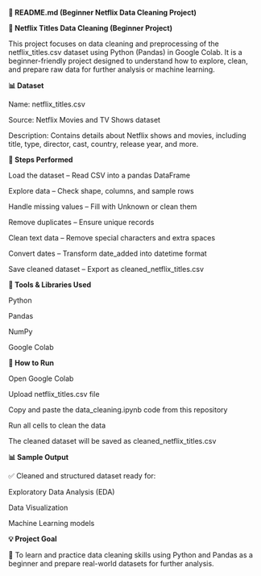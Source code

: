 **📁 README.md (Beginner Netflix Data Cleaning Project)**

**🧹 Netflix Titles Data Cleaning (Beginner Project)**

This project focuses on data cleaning and preprocessing of the netflix_titles.csv dataset using Python (Pandas) in Google Colab.
It is a beginner-friendly project designed to understand how to explore, clean, and prepare raw data for further analysis or machine learning.

**📊 Dataset**

Name: netflix_titles.csv

Source: Netflix Movies and TV Shows dataset

Description: Contains details about Netflix shows and movies, including title, type, director, cast, country, release year, and more.

**🚀 Steps Performed**

Load the dataset – Read CSV into a pandas DataFrame

Explore data – Check shape, columns, and sample rows

Handle missing values – Fill with Unknown or clean them

Remove duplicates – Ensure unique records

Clean text data – Remove special characters and extra spaces

Convert dates – Transform date_added into datetime format

Save cleaned dataset – Export as cleaned_netflix_titles.csv

**🧰 Tools & Libraries Used**

Python

Pandas

NumPy

Google Colab

**📁 How to Run**

Open Google Colab

Upload netflix_titles.csv file

Copy and paste the data_cleaning.ipynb code from this repository

Run all cells to clean the data

The cleaned dataset will be saved as cleaned_netflix_titles.csv

**📊 Sample Output**

✅ Cleaned and structured dataset ready for:

Exploratory Data Analysis (EDA)

Data Visualization

Machine Learning models

**💡 Project Goal**

🎯 To learn and practice data cleaning skills using Python and Pandas as a beginner and prepare real-world datasets for further analysis.
